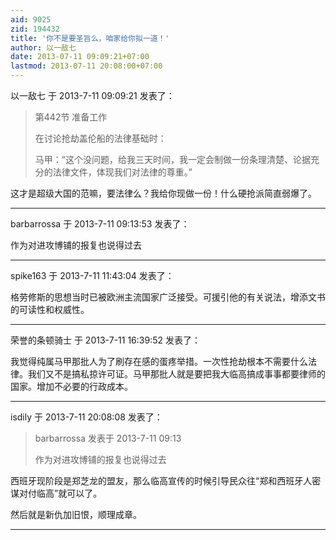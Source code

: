 ```yaml
---
aid: 9025
zid: 194432
title: '你不是要圣旨么，咱家给你拟一道！'
author: 以一敌七
date: 2013-07-11 09:09:21+07:00
lastmod: 2013-07-11 20:08:00+07:00
---
```


以一敌七 于 2013-7-11 09:09:21 发表了：

> 第442节 准备工作
> 
> 在讨论抢劫盖伦船的法律基础时：
> 
> 马甲：“这个没问题，给我三天时间，我一定会制做一份条理清楚、论据充分的法律文件，体现我们对法律的尊重。”



这才是超级大国的范嘛，要法律么？我给你现做一份！什么硬抢派简直弱爆了。

---------

barbarrossa 于 2013-7-11 09:13:53 发表了：

作为对进攻博铺的报复也说得过去

---------

spike163 于 2013-7-11 11:43:04 发表了：

格劳修斯的思想当时已被欧洲主流国家广泛接受。可援引他的有关说法，增添文书的可读性和权威性。

---------

荣誉的条顿骑士 于 2013-7-11 16:39:52 发表了：

我觉得纯属马甲那批人为了刷存在感的蛋疼举措。一次性抢劫根本不需要什么法律。我们又不是搞私掠许可证。马甲那批人就是要把我大临高搞成事事都要律师的国家。增加不必要的行政成本。

---------

isdily 于 2013-7-11 20:08:08 发表了：

> barbarrossa 发表于 2013-7-11 09:13
> 
> 作为对进攻博铺的报复也说得过去



西班牙现阶段是郑芝龙的盟友，那么临高宣传的时候引导民众往“郑和西班牙人密谋对付临高”就可以了。

然后就是新仇加旧恨，顺理成章。

---------

